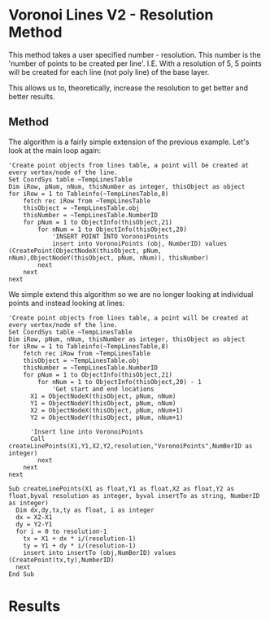 # Voronoi Lines V2 - Resolution Method

This method takes a user specified number - resolution. This number is the 'number of points to be created per line'. I.E. With a resolution of 5, 5 points will be created for each line (not poly line) of the base layer.

This allows us to, theoretically, increase the resolution to get better and better results.

## Method

The algorithm is a fairly simple extension of the previous example. Let's look at the main loop again:

```
'Create point objects from lines table, a point will be created at every vertex/node of the line.
Set CoordSys table ~TempLinesTable
Dim iRow, pNum, nNum, thisNumber as integer, thisObject as object
for iRow = 1 to Tableinfo(~TempLinesTable,8)
	fetch rec iRow from ~TempLinesTable
	thisObject = ~TempLinesTable.obj
	thisNumber = ~TempLinesTable.NumberID 
	for pNum = 1 to ObjectInfo(thisObject,21)
		for nNum = 1 to ObjectInfo(thisObject,20)
			'INSERT POINT INTO VoronoiPoints
			insert into VoronoiPoints (obj, NumberID) values (CreatePoint(ObjectNodeX(thisObject, pNum, nNum),ObjectNodeY(thisObject, pNum, nNum)), thisNumber)
		next
	next
next
```

We simple extend this algorithm so we are no longer looking at individual points and instead looking at lines:


```
'Create point objects from lines table, a point will be created at every vertex/node of the line.
Set CoordSys table ~TempLinesTable
Dim iRow, pNum, nNum, thisNumber as integer, thisObject as object
for iRow = 1 to Tableinfo(~TempLinesTable,8)
	fetch rec iRow from ~TempLinesTable
	thisObject = ~TempLinesTable.obj
	thisNumber = ~TempLinesTable.NumberID 
	for pNum = 1 to ObjectInfo(thisObject,21)
		for nNum = 1 to ObjectInfo(thisObject,20) - 1
			'Get start and end locations
      X1 = ObjectNodeX(thisObject, pNum, nNum)
      Y1 = ObjectNodeY(thisObject, pNum, nNum)
      X2 = ObjectNodeX(thisObject, pNum, nNum+1)
      Y2 = ObjectNodeY(thisObject, pNum, nNum+1)
      
      'Insert line into VoronoiPoints
      Call createLinePoints(X1,Y1,X2,Y2,resolution,"VoronoiPoints",NumBerID as integer)
		next
	next
next

Sub createLinePoints(X1 as float,Y1 as float,X2 as float,Y2 as float,byval resolution as integer, byval insertTo as string, NumberID as integer)
  Dim dx,dy,tx,ty as float, i as integer
  dx = X2-X1
  dy = Y2-Y1
  for i = 0 to resolution-1
    tx = X1 + dx * i/(resolution-1)
    ty = Y1 + dy * i/(resolution-1)
    insert into insertTo (obj,NumBerID) values (CreatePoint(tx,ty),NumberID)
  next
End Sub
```

# Results
